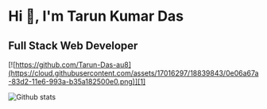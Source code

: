 # Hi 👋, I'm Tarun Kumar Das
## Full Stack Web Developer


<!--
**Tarun-Das-au8/Tarun-Das-au8** is a ✨ _special_ ✨ repository because its `README.md` (this file) appears on your GitHub profile.

- 🔭 I’m currently working on : Capstone Project
- 🌱 I’m currently learning : Advance JavaScript Concepts
- 📫 How to reach me: 
- 😄 Pronouns: ...
- ⚡ Fun fact: ...
-->
[![https://github.com/Tarun-Das-au8](https://cloud.githubusercontent.com/assets/17016297/18839843/0e06a67a-83d2-11e6-993a-b35a182500e0.png)][1]

![Github stats](https://github-readme-stats.vercel.app/api?username=Tarun-Das-au8)
